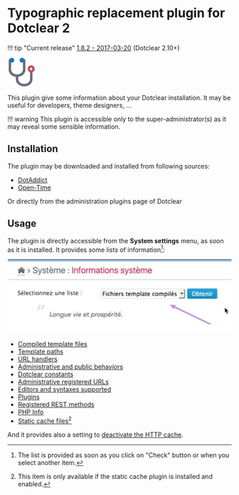 # Typographic replacement plugin for Dotclear 2

!!! tip "Current release"
    [1.8.2 - 2017-03-20][ot-dl] (Dotclear 2.10+)

![](img/icon-big.png)

This plugin give some information about your Dotclear installation. It may be useful for developers, theme designers, …

!!! warning
	This plugin is accessible only to the super-administrator(s) as it may reveal some sensible information.

## Installation

The plugin may be downloaded and installed from following sources:

 * [DotAddict](http://plugins.dotaddict.org/dc2/details/sysInfo)
 * [Open-Time][ot-dl]

Or directly from the administration plugins page of Dotclear

## Usage

The plugin is directly accessible from the **System settings** menu, as soon as it is installed. It provides some lists of information[^1]:

![List selection](img/sysinfo-lists.jpg)

 * [Compiled template files](user-guide/tpl-files)
 * [Template paths](user-guide/tpl-paths)
 * [URL handlers](user-guide/url-handlers)
 * [Administrative and public behaviors](user-guide/behaviors)
 * [Dotclear constants](user-guide/constants)
 * [Administrative registered URLs](user-guide/admin-urls)
 * [Editors and syntaxes supported](user-guide/editors)
 * [Plugins](user-guide/plugins)
 * [Registered REST methods](user-guide/rest-methods)
 * [PHP Info](user-guide/phpinfo)
 * [Static cache files](user-guide/static-cache)[^2]

And it provides also a setting to [deactivate the HTTP cache](user-guide/http-cache).

[^1]: The list is provided as soon as you click on "Check" button or when you select another item.

[^2]: This item is only available if the static cache plugin is installed and enabled.

[ot-dl]: https://open-time.net/post/2017/03/20/Plugin-sysInfo-182-pour-Dotclear
